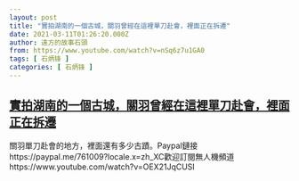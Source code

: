 ```yaml
---
layout: post
title: "實拍湖南的一個古城，關羽曾經在這裡單刀赴會，裡面正在拆遷"
date: 2021-03-11T01:26:20.000Z
author: 遠方的故事石頭
from: https://www.youtube.com/watch?v=nSq6z7u1GA0
tags: [ 石炳锋 ]
categories: [ 石炳锋 ]
---
```

<!--1615425980000-->
[實拍湖南的一個古城，關羽曾經在這裡單刀赴會，裡面正在拆遷](https://www.youtube.com/watch?v=nSq6z7u1GA0)
------

<div>
關羽單刀赴會的地方，裡面還有多少古蹟。Paypal鏈接https://paypal.me/761009?locale.x=zh_XC歡迎訂閱無人機頻道https://www.youtube.com/watch?v=OEX21JqCUSI
</div>
